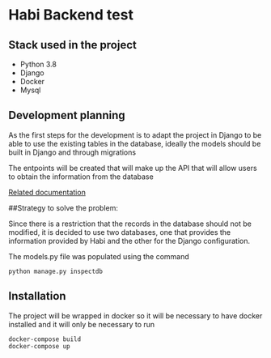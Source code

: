 # Habi Backend test
## Stack used in the project
- Python 3.8
- Django
- Docker
- Mysql

## Development planning

As the first steps for the development is to adapt the project in Django to be able to use the existing tables in the database, ideally the models should be built in Django and through migrations

The entpoints will be created that will make up the API that will allow users to obtain the information from the database

[Related documentation](https://www.google.com)

##Strategy to solve the problem:

Since there is a restriction that the records in the database should not be modified, it is decided to use two databases, one that provides the information provided by Habi and the other for the Django configuration.

The models.py file was populated using the command 

```
python manage.py inspectdb
```

## Installation

The project will be wrapped in docker so it will be necessary to have docker installed and it will only be necessary to run

```
docker-compose build
docker-compose up
```
